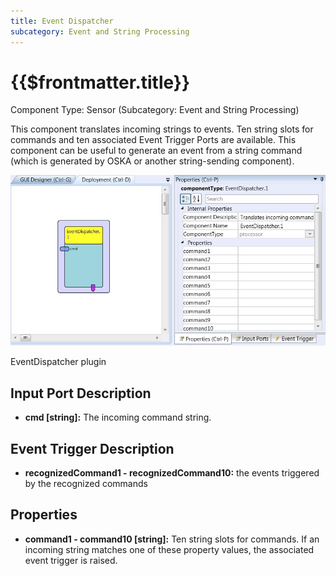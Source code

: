 ```yaml
---
title: Event Dispatcher
subcategory: Event and String Processing
---
```


# {{$frontmatter.title}}

Component Type: Sensor (Subcategory: Event and String Processing)

This component translates incoming strings to events. Ten string slots for commands and ten associated Event Trigger Ports are available. This component can be useful to generate an event from a string command (which is generated by OSKA or another string-sending component).

![Screenshot: EventDispatcher plugin](./img/eventdispatcher.jpg "Screenshot: EventDispatcher plugin")

EventDispatcher plugin

## Input Port Description

- **cmd \[string\]:** The incoming command string.

## Event Trigger Description

- **recognizedCommand1 - recognizedCommand10:** the events triggered by the recognized commands

## Properties

- **command1 - command10 \[string\]:** Ten string slots for commands. If an incoming string matches one of these property values, the associated event trigger is raised.
